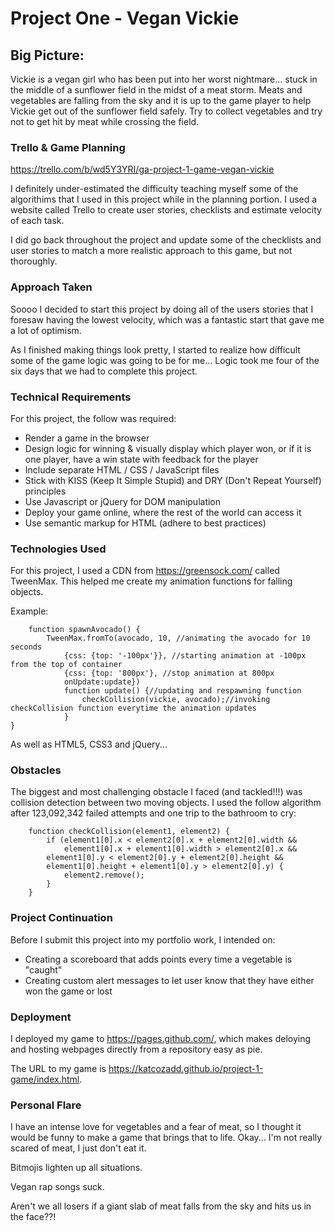 # Project One - Vegan Vickie

## Big Picture:

Vickie is a vegan girl who has been put into her worst nightmare... stuck in the middle of a sunflower field in the midst of a meat storm. Meats and vegetables are falling from the sky and it is up to the game player to help Vickie get out of the sunflower field safely. Try to collect vegetables and try not to get hit by meat while crossing the field.

### Trello & Game Planning

https://trello.com/b/wd5Y3YRI/ga-project-1-game-vegan-vickie

I definitely under-estimated the difficulty teaching myself some of the algorithims that I used in this project while in the planning portion. I used a website called Trello to create user stories, checklists and estimate velocity of each task.

I did go back throughout the project and update some of the checklists and user stories to match a more realistic approach to this game, but not thoroughly.

### Approach Taken

Soooo I decided to start this project by doing all of the users stories that I foresaw having the lowest velocity, which was a fantastic start that gave me a lot of optimism. 

As I finished making things look pretty, I started to realize how difficult some of the game logic was going to be for me... Logic took me four of the six days that we had to complete this project.

### Technical Requirements

For this project, the follow was required:

- Render a game in the browser
- Design logic for winning & visually display which player won, or if it is one player, have a win state with feedback for the player
- Include separate HTML / CSS / JavaScript files
- Stick with KISS (Keep It Simple Stupid) and DRY (Don't Repeat Yourself) principles
- Use Javascript or jQuery for DOM manipulation
- Deploy your game online, where the rest of the world can access it
- Use semantic markup for HTML (adhere to best practices)

### Technologies Used

For this project, I used a CDN from https://greensock.com/ called TweenMax. This helped me create my animation functions for falling objects.

Example:
```
	function spawnAvocado() {
		TweenMax.fromTo(avocado, 10, //animating the avocado for 10 seconds			
			{css: {top: '-100px'}}, //starting animation at -100px from the top of container		
			{css: {top: '800px'}, //stop animation at 800px 
			onUpdate:update}) 
			function update() {//updating and respawning function
				checkCollision(vickie, avocado);//invoking checkCollision function everytime the animation updates
			}
}
```

As well as HTML5, CSS3 and jQuery...

### Obstacles

The biggest and most challenging obstacle I faced (and tackled!!!) was collision detection between two moving objects. I used the follow algorithm after 123,092,342 failed attempts and one trip to the bathroom to cry:

```
    function checkCollision(element1, element2) { 
    	if (element1[0].x < element2[0].x + element2[0].width &&
    		element1[0].x + element1[0].width > element2[0].x &&
    	element1[0].y < element2[0].y + element2[0].height && 
    	element1[0].height + element1[0].y > element2[0].y) {
    		element2.remove();
    	}
    }
```

### Project Continuation

Before I submit this project into my portfolio work, I intended on:
- Creating a scoreboard that adds points every time a vegetable is "caught"
- Creating custom alert messages to let user know that they have either won the game or lost

### Deployment

I deployed my game to https://pages.github.com/, which makes deloying and hosting webpages directly from a repository easy as pie.

The URL to my game is https://katcozadd.github.io/project-1-game/index.html.

### Personal Flare

I have an intense love for vegetables and a fear of meat, so I thought it would be funny to make a game that brings that to life. Okay... I'm not really scared of meat, I just don't eat it. 

Bitmojis lighten up all situations.

Vegan rap songs suck.

Aren't we all losers if a giant slab of meat falls from the sky and hits us in the face??!
